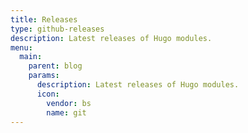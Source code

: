 ```yaml
---
title: Releases
type: github-releases
description: Latest releases of Hugo modules.
menu:
  main:
    parent: blog
    params:
      description: Latest releases of Hugo modules.
      icon:
        vendor: bs
        name: git
---
```

